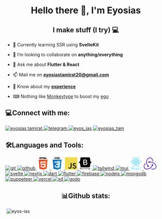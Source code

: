 <h1 align="center">Hello there 🔦, I'm Eyosias</h1>
<h2 align="center">I make stuff (I try) 💻</h2>



- 🌱 Currently learning SSR using **SvelteKit**

- 👯 I’m looking to collaborate on **anything/everything**

- 💬 Ask me about **Flutter & React**

- 📫 Mail me on **eyosiastamirat20@gmail.com**

- 📄 Know about my <strong>[experience](https://drive.google.com/file/d/1yuBtEZhHQ4OBOAU-CeX_7OBO84Zos7Es/view?usp=sharing)</strong>

- ⌨ Nothing like [Monkeytype](https://monkeytype.com/) to boost my [ego](https://monkeytype.com/profile/eyosias)

<h2 align="left">💻Connect with me:</h2>
<p align="left">
  <a href="https://linkedin.com/in/eyosias-tamirat-5a489b220" target="blank"><img align="center" src="https://raw.githubusercontent.com/rahuldkjain/github-profile-readme-generator/master/src/images/icons/Social/linked-in-alt.svg" alt="eyosias tamirat" height="30" width="40" /></a><a href="http://t.me//eyos_ias" target="blank"> 
    <img align="center" src="https://img.icons8.com/color/2x/telegram-app--v1.png" alt="telegram" height="40" width="40"/>
  </a>
<a href="https://twitter.com/eyos_ias" target="blank"><img align="center" src="https://raw.githubusercontent.com/rahuldkjain/github-profile-readme-generator/master/src/images/icons/Social/twitter.svg" alt="eyos_ias" height="30" width="40" /></a>
<a href="https://instagram.com/eyosias_tam" target="blank"><img align="center" src="https://raw.githubusercontent.com/rahuldkjain/github-profile-readme-generator/master/src/images/icons/Social/instagram.svg" alt="eyosias_tam" height="30" width="40" /></a>
</p>

<!-- Languages and Tools Section -->
<!-- GIT, HTML, CSS, JS,BOOTSTRAP, TAILWIND, MATERIAL UI, REACT,REDUX, SVELTE, NEXT, DART, FLUTTER,FIREBASE, MONGODB, NODEJS, PUPPETEER, vercel, netlify, ADOBE XD,-->

<h2 align="left">🛠Languages and Tools:</h2>
<p align="left"> 
<a href="https://git-scm.com/" target="blank" rel="noreferrer"> <img src="https://www.vectorlogo.zone/logos/git-scm/git-scm-icon.svg" alt="git" width="40" height="40"/> </a><a href="https://github.com/" target="blank" rel="noreferrer"><img src="https://img.icons8.com/color/2x/github-2.png" alt="github" width="40" height="40"> </a> <a href="https://www.w3.org/html/" target="blank" rel="noreferrer"> <img src="https://raw.githubusercontent.com/devicons/devicon/master/icons/html5/html5-original-wordmark.svg" alt="html5" width="40" height="40"/> </a> <a href="https://www.w3schools.com/css/" target="blank" rel="noreferrer"> <img src="https://raw.githubusercontent.com/devicons/devicon/master/icons/css3/css3-original-wordmark.svg" alt="css3" width="40" height="40"/> </a> <a href="https://developer.mozilla.org/en-US/docs/Web/JavaScript" target="blank" rel="noreferrer"> <img src="https://raw.githubusercontent.com/devicons/devicon/master/icons/javascript/javascript-original.svg" alt="javascript" width="40" height="40"/> </a><a href="https://getbootstrap.com" target="blank" rel="noreferrer"> <img src="https://raw.githubusercontent.com/devicons/devicon/master/icons/bootstrap/bootstrap-plain-wordmark.svg" alt="bootstrap" width="40" height="40"/> </a> <a href="https://tailwindcss.com/" target="blank" rel="noreferrer"> <img src="https://www.vectorlogo.zone/logos/tailwindcss/tailwindcss-icon.svg" alt="tailwind" width="40" height="40"/> </a> <a href="https://mui.com/" target="blank" rel="noreferrer"> <img src="https://img.icons8.com/color/2x/material-ui.png" alt="mui" width="40" height="40"/> </a>
 <a href="https://reactjs.org/" target="blank" rel="noreferrer"> <img src="https://raw.githubusercontent.com/devicons/devicon/master/icons/react/react-original-wordmark.svg" alt="react" width="40" height="40"/> </a> <a href="https://redux.js.org" target="blank" rel="noreferrer"> <img src="https://raw.githubusercontent.com/devicons/devicon/master/icons/redux/redux-original.svg" alt="redux" width="40" height="40"/> </a><a href="https://svelte.dev" target="blank" rel="noreferrer"> <img src="https://upload.wikimedia.org/wikipedia/commons/1/1b/Svelte_Logo.svg" alt="svelte" width="40" height="40"/><a href="https://nextjs.org/" target="blank" rel="noreferrer"> <img src="https://raw.githubusercontent.com/danielcranney/readme-generator/main/public/icons/skills/nextjs-colored-dark.svg" alt="nextjs" width="40" height="40"/> </a></a><a href="https://dart.dev" target="blank" rel="noreferrer"> <img src="https://www.vectorlogo.zone/logos/dartlang/dartlang-icon.svg" alt="dart" width="40" height="40"/> </a> <a href="https://flutter.dev" target="blank" rel="noreferrer"> <img src="https://www.vectorlogo.zone/logos/flutterio/flutterio-icon.svg" alt="flutter" width="40" height="40"/> </a> <a href="https://firebase.google.com/" target="blank" rel="noreferrer"> <img src="https://www.vectorlogo.zone/logos/firebase/firebase-icon.svg" alt="firebase" width="40" height="40"/> </a> <a href="https://nodejs.org" target="blank" rel="noreferrer"> <img src="https://raw.githubusercontent.com/danielcranney/readme-generator/main/public/icons/skills/nodejs-colored.svg" alt="nodejs" width="40" height="40"/> </a><a href="https://www.mongodb.com/" target="blank" rel="noreferrer"> <img src="https://raw.githubusercontent.com/danielcranney/readme-generator/main/public/icons/skills/mongodb-colored.svg" alt="mongodb" width="40" height="40"/> </a><a href="https://github.com/puppeteer/puppeteer" target="blank" rel="noreferrer"> <img src="https://www.vectorlogo.zone/logos/pptrdev/pptrdev-official.svg" alt="puppeteer" width="40" height="40"/> </a><a href="https://vercel.com/" target="blank" rel="noreferrer"><img src="https://assets.vercel.com/image/upload/v1588805858/repositories/vercel/logo.png" alt="vercel" width="40" height="40"> </a> <a href="https://www.adobe.com/products/xd.html" target="blank" rel="noreferrer"> <img src="https://cdn.worldvectorlogo.com/logos/adobe-xd.svg" alt="xd" width="40" height="40"/> </a><a href="https://godotengine.org/en" target="blank" rel="noreferrer"> <img src="https://upload.wikimedia.org/wikipedia/commons/thumb/6/6a/Godot_icon.svg/2048px-Godot_icon.svg.png" alt="godo" width="40" height="40"/> </a>  </p>


<!-- Github Stats section -->
<h2 align="center">📊Github stats: </h2>
<p>&nbsp;<img align="center" src="https://github-readme-stats.vercel.app/api?username=eyos-ias&show_icons=true&locale=en" alt="eyos-ias" /></p>
